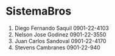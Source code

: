 # SistemaBros
<ol>
    <li>Diego Fernando Saquil 0901-22-4103</li>
    <li>Nelson Jose Godinez 0901-22-3550</li>
    <li>Juan Carlos Sandoval 0901-22-4170</li>
    <li>Stevens Cambranes 0901-22-940</li>
</ol>
